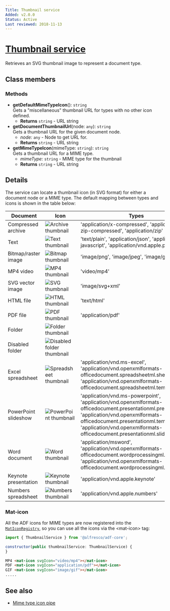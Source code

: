 ```yaml
---
Title: Thumbnail service
Added: v2.0.0
Status: Active
Last reviewed: 2018-11-13
---
```


# [Thumbnail service](../../../lib/core/services/thumbnail.service.ts "Defined in thumbnail.service.ts")

Retrieves an SVG thumbnail image to represent a document type.

## Class members

### Methods

-   **getDefaultMimeTypeIcon**(): `string`<br/>
    Gets a "miscellaneous" thumbnail URL for types with no other icon defined.
    -   **Returns** `string` - URL string
-   **getDocumentThumbnailUrl**(node: `any`): `string`<br/>
    Gets a thumbnail URL for the given document node.
    -   _node:_ `any`  - Node to get URL for.
    -   **Returns** `string` - URL string
-   **getMimeTypeIcon**(mimeType: `string`): `string`<br/>
    Gets a thumbnail URL for a MIME type.
    -   _mimeType:_ `string`  - MIME type for the thumbnail
    -   **Returns** `string` - URL string

## Details

The service can locate a thumbnail icon (in SVG format) for either
a document node or a MIME type. The default mapping between types
and icons is shown in the table below:

| Document | Icon | Types |
| -------- | ---- | ----- |
| Compressed archive | ![Archive thumbnail](../docassets/images/ft_ic_archive.png) | 'application/x-compressed', 'application/x-zip-compressed', 'application/zip' |
| Text | ![Text thumbnail](../docassets/images/ft_ic_document.png) | 'text/plain', 'application/json', 'application/x-javascript', 'application/vnd.apple.pages' |
| Bitmap/raster image | ![Bitmap thumbnail](../docassets/images/ft_ic_raster_image.png) | 'image/png', 'image/jpeg', 'image/gif' |
| MP4 video | ![MP4 thumbnail](../docassets/images/ft_ic_video.png) | 'video/mp4' |
| SVG vector image | ![SVG thumbnail](../docassets/images/ft_ic_vector_image.png) | 'image/svg+xml' |
| HTML file | ![HTML thumbnail](../docassets/images/ft_ic_website.png) | 'text/html' |
| PDF file | ![PDF thumbnail](../docassets/images/ft_ic_pdf.png) | 'application/pdf' |
| Folder | ![Folder thumbnail](../docassets/images/ft_ic_folder.png) |  |
| Disabled folder | ![Disabled folder thumbnail](../docassets/images/ft_ic_folder_disable.png) |  |
| Excel spreadsheet | ![Spreadsheet thumbnail](../docassets/images/ft_ic_ms_excel.png) | 'application/vnd.ms-excel', 'application/vnd.openxmlformats-officedocument.spreadsheetml.sheet', 'application/vnd.openxmlformats-officedocument.spreadsheetml.template' |
| PowerPoint slideshow | ![PowerPoint thumbnail](../docassets/images/ft_ic_ms_powerpoint.png) | 'application/vnd.ms-powerpoint', 'application/vnd.openxmlformats-officedocument.presentationml.presentation', 'application/vnd.openxmlformats-officedocument.presentationml.template', 'application/vnd.openxmlformats-officedocument.presentationml.slideshow' |
| Word document | ![Word thumbnail](../docassets/images/ft_ic_ms_word.png) | 'application/msword', 'application/vnd.openxmlformats-officedocument.wordprocessingml.document', 'application/vnd.openxmlformats-officedocument.wordprocessingml.template' |
| Keynote presentation | ![Keynote thumbnail](../docassets/images/ft_ic_presentation.png) | 'application/vnd.apple.keynote' |
| Numbers spreadsheet | ![Numbers thumbnail](../docassets/images/ft_ic_spreadsheet.png) | 'application/vnd.apple.numbers' |

### Mat-icon

All the ADF icons for MIME types are now registered into the [`MatIconRegistry`](https://material.angular.io/components/icon/api), so you can use all
the icons via the &lt;mat-icon> tag:

```javascript
import { ThumbnailService } from '@alfresco/adf-core';

constructor(public thumbnailService: ThumbnailService) {
}‍‍‍‍‍‍‍‍
```

```html
MP4 <mat-icon svgIcon="video/mp4"></mat-icon>
PDF <mat-icon svgIcon="application/pdf"></mat-icon>
GIF <mat-icon svgIcon="image/gif"></mat-icon>
.....
```

## See also

-   [Mime type icon pipe](mime-type-icon.pipe.md)

